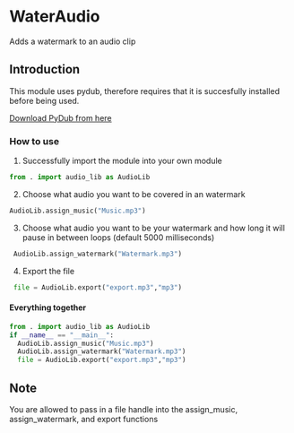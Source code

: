 # WaterAudio
Adds a watermark to an audio clip
## Introduction

This module uses pydub, therefore requires that it is succesfully installed before being used.

[Download PyDub from here](https://github.com/jiaaro/pydub "Pydub's git")

### How to use

1) Successfully import the module into your own module

```python
from . import audio_lib as AudioLib
```

2) Choose what audio you want to be covered in an watermark

```python
AudioLib.assign_music("Music.mp3")
```

3) Choose what audio you want to be your watermark and how long it will pause in between loops (default 5000 milliseconds)

```python
 AudioLib.assign_watermark("Watermark.mp3")
```
4) Export the file

```python
 file = AudioLib.export("export.mp3","mp3")
```

#### Everything together
```python
from . import audio_lib as AudioLib
if __name__ == "__main__":
  AudioLib.assign_music("Music.mp3")
  AudioLib.assign_watermark("Watermark.mp3")
  file = AudioLib.export("export.mp3","mp3")
```
## Note

You are allowed to pass in a file handle into the assign_music, assign_watermark, and export functions
